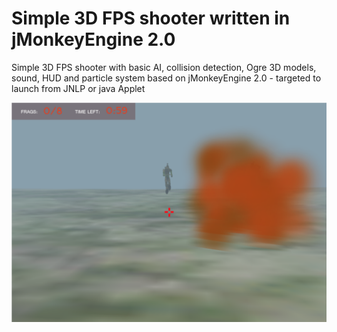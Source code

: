 # Simple 3D FPS shooter written in jMonkeyEngine 2.0
Simple 3D FPS shooter with basic AI, collision detection, Ogre 3D models, sound, HUD and particle system based on jMonkeyEngine 2.0 - targeted to launch from JNLP or java Applet

![game screenshort](https://github.com/piotr-kubica/simple-3d-fps-shooter-jMonkeyEngine_2_0/blob/master/simple3d_shooter.png)
